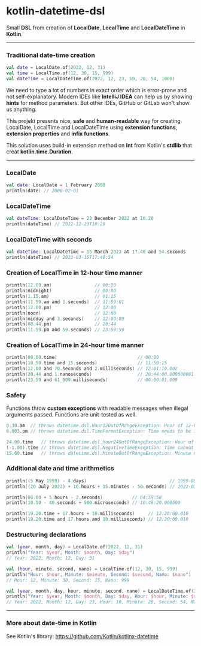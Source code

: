 # kotlin-datetime-dsl

Small **DSL** from creation of **LocalDate**, **LocalTime** and **LocalDateTime** in **Kotlin**.

---

### Traditional date-time creation

```kotlin
val date = LocalDate.of(2022, 12, 31)
val time = LocalTime.of(12, 30, 15, 999)
val dateTime = LocalDateTime.of(2022, 12, 23, 10, 20, 54, 1000)
```

We need to type a lot of numbers in exact order which is error-prone and
not self-explanatory. Modern IDEs like **IntelliJ IDEA** can help us by
showing **hints** for method parameters. But other IDEs, GitHub or GitLab
won't show us anything.

This projekt presents nice, **safe** and **human-readable** way for creating LocalDate,
LocalTime and LocalDateTime using **extension functions**, **extension properties** and
**infix functions**.

This solution uses build-in extension method on **Int** from Kotlin's **stdlib**
that creat **kotlin.time.Duration**.

---

### LocalDate

```kotlin
val date: LocalDate = 1 February 2000
println(date) // 2000-02-01
```

### LocalDateTime

```kotlin
val dateTime: LocalDateTime = 23 December 2022 at 10.20
println(dateTime) // 2022-12-23T10:20
```

### LocalDateTime with seconds

```kotlin
val dateTime: LocalDateTime = 15 March 2023 at 17.40 and 54.seconds
println(dateTime) // 2023-03-15T17:40:54
```

### Creation of LocalTime in 12-hour time manner

```kotlin
println(12.00.am)                // 00:00
println(midnight)                // 00:00
println(1.15.am)                 // 01:15
println(11.59.am and 1.seconds)  // 11:59:01
println(12.00.pm)                // 12:00
println(noon)                    // 12:00
println(midday and 3.seconds)    // 12:00:03
println(08.44.pm)                // 20:44
println(11.59.pm and 59.seconds) // 23:59:59
```

### Creation of LocalTime in 24-hour time manner

```kotlin
println(00.00.time)                              // 00:00
println(10.50.time and 15.seconds)               // 11:50:15
println(12.00 and 70.seconds and 2.milliseconds) // 12:01:10.002
println(20.44 and 1.nanoseconds)                 // 20:44:00.000000001
println(23.59 and 61_009.milliseconds)           // 00:00:01.009
```

### Safety

Functions throw **custom exceptions** with readable messages when illegal
arguments passed. Functions are unit-tested as well.

```kotlin
0.30.am  // throws datetime.dsl.Hour12OutOfRangeException: Hour of 12-hour time needs to be between 1 and 12 (0).
6.003.pm // throws datetime.dsl.TimeFormatException: Time needs to be in format HH.mm (6.003).

24.00.time   // throws datetime.dsl.Hour24OutOfRangeException: Hour of 24-hour time needs to be between 0 and 23 (24).
(-1.00).time // throws datetime.dsl.NegativeTimeException: Time cannot be negative (-1.0).
15.60.time   // throws datetime.dsl.MinuteOutOfRangeException: Minute needs to be between 0 and 59 (60).
```

### Additional date and time arithmetics

```kotlin
println((5 May 1999) - 4.days)                               // 1999-05-01T00:00
println((20 July 2022) + 10.hours + 15.minutes - 50.seconds) // 2022-07-20T10:14:10

println(00.00 + 5.hours - 2.seconds)           // 04:59:58
println(10.50 - 40.seconds + 500.microseconds) // 10:49:20.000500

println(19.20.time + 17.hours + 10.milliseconds)     // 12:20:00.010
println(19.20.time and 17.hours and 10.milliseconds) // 12:20:00.010
```

### Destructuring declarations

```kotlin
val (year, month, day) = LocalDate.of(2022, 12, 31)
println("Year: $year, Month: $month, Day: $day")
// Year: 2022, Month: 12, Day: 31
```

```kotlin
val (hour, minute, second, nano) = LocalTime.of(12, 30, 15, 999)
println("Hour: $hour, Minute: $minute, Second: $second, Nano: $nano")
// Hour: 12, Minute: 30, Second: 15, Nano: 999
```

```kotlin
val (year, month, day, hour, minute, second, nano) = LocalDateTime.of(2022, 12, 23, 10, 20, 54, 1000)
println("Year: $year, Month: $month, Day: $day, Hour: $hour, Minute: $minute, Second: $second, Nano: $nano")
// Year: 2022, Month: 12, Day: 23, Hour: 10, Minute: 20, Second: 54, Nano: 1000
```

---

### More about date-time in Kotlin

See Kotlin's library: https://github.com/Kotlin/kotlinx-datetime
